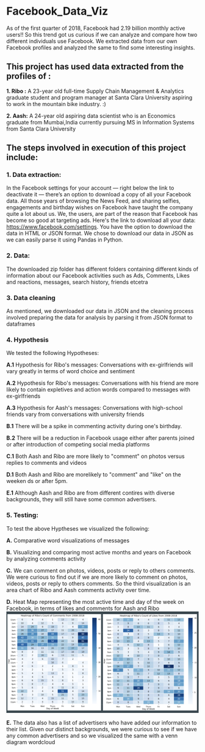 # Facebook_Data_Viz
As of the first quarter of 2018, Facebook had 2.19 billion monthly active users!!
So this trend got us curious if we can analyze and compare how two different individuals use Facebook. We extracted data from our own Facebook profiles and analyzed the same to find some interesting insights.

## **This project has used data extracted from the profiles of :**

**1. Ribo :** A 23-year old full-time Supply Chain Management & Analytics graduate student and program manager at Santa Clara University aspiring to work in the mountain bike industry. :)

**2. Aash:** A 24-year old aspiring data scientist who is an Economics graduate from Mumbai,India currently pursuing MS in Information Systems from Santa Clara University

## **The steps involved in execution of this project include:**

### **1. Data extraction:** 
In the Facebook settings for your account — right below the link to deactivate it — there’s an option to download a copy of all your Facebook data. All those years of browsing the News Feed, and sharing selfies, engagements and birthday wishes on Facebook have taught the company quite a lot about us. We, the users, are part of the reason that Facebook has become so good at targeting ads. Here's the link to download all your data: https://www.facebook.com/settings. You have the option to download the data in HTML or JSON format. We chose to download our data in JSON as we can easily parse it using Pandas in Python.

### **2. Data:** 
The downloaded zip folder has different folders containing different kinds of information about our Facebook activities such as Ads, Comments, Likes and reactions, messages, search history, friends etcetra

### **3. Data cleaning** 
As mentioned, we downloaded our data in JSON and the cleaning process involved preparing the data for analysis by parsing it from JSON format to dataframes

### **4. Hypothesis** 
We tested the following Hypotheses:

**A.1** Hypothesis for Ribo's messages: Conversations with ex-girlfriends will vary greatly in terms of word choice and sentiment

**A.2** Hypothesis for Ribo's messages: Conversations with his friend are more likely to contain expletives and action words compared to messages with ex-girlfriends

**A.3** Hypothesis for Aash's messages: Conversations with high-school friends vary from conversations with university friends

**B.1** There will be a spike in commenting activity during one's birthday.

**B.2** There will be a reduction in Facebook usage either after parents joined or after introduction of competing social media platforms

**C.1** Both Aash and Ribo are more likely to "comment" on photos versus replies to comments and videos

**D.1** Both Aash and Ribo are morelikely to "comment" and "like" on the weeken ds or after 5pm.

**E.1** Although Aash and Ribo are from different contires with diverse backgrounds, they will still have some common advertisers.

### **5. Testing:** 
To test the above Hyptheses we visualized the following:

**A.** Comparative word visualizations of messages

**B.** Visualizing and comparing most active months and years on Facebook by analyzing comments activity

**C.** We can comment on photos, videos, posts or reply to others comments. We were curious to find out if we are more likely to comment on photos, videos, posts or reply to others comments. So the third visualization is an area chart of Ribo and Aash comments activity over time.

**D.** Heat Map representing the most active time and day of the week on Facebook, in terms of likes and comments for Aash and Ribo
![](Images/D.1.1_HeatMap_Facebook_Comments_Ribo.png)

**E.** The data also has a list of advertisers who have added our information to their list. Given our distinct backgrounds, we were curious to see if we have any common advertisers and so we visualized the same with a venn diagram wordcloud

